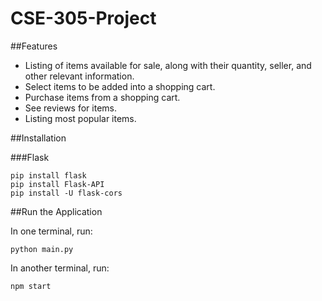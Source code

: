 # CSE-305-Project

##Features
* Listing of items available for sale, along with their quantity, seller, and other relevant information.
* Select items to be added into a shopping cart.
* Purchase items from a shopping cart.
* See reviews for items.
* Listing most popular items.

##Installation

###Flask

```
pip install flask
pip install Flask-API
pip install -U flask-cors
```

##Run the Application

In one terminal, run:
```
python main.py
```

In another terminal, run:
```
npm start
```
